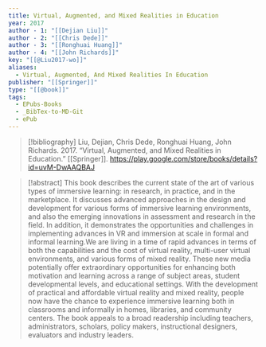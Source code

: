 ```yaml
---
title: Virtual, Augmented, and Mixed Realities in Education
year: 2017
author - 1: "[[Dejian Liu]]"
author - 2: "[[Chris Dede]]"
author - 3: "[[Ronghuai Huang]]"
author - 4: "[[John Richards]]"
key: "[[@Liu2017-wo]]"
aliases:
  - Virtual, Augmented, And Mixed Realities In Education
publisher: "[[Springer]]"
type: "[[@book]]"
tags:
  - EPubs-Books
  - _BibTex-to-MD-Git
  - ePub
---
```


> [!bibliography]
> Liu, Dejian, Chris Dede, Ronghuai Huang, John Richards. 2017. “Virtual, Augmented, and Mixed Realities in Education.” [[Springer]]. https://play.google.com/store/books/details?id=uvM-DwAAQBAJ

> [!abstract]
> This book describes the current state of the art of various types of immersive learning: in research, in practice, and in the marketplace. It discusses advanced approaches in the design and development for various forms of immersive learning environments, and also the emerging innovations in assessment and research in the field. In addition, it demonstrates the opportunities and challenges in implementing advances in VR and immersion at scale in formal and informal learning.We are living in a time of rapid advances in terms of both the capabilities and the cost of virtual reality, multi-user virtual environments, and various forms of mixed reality. These new media potentially offer extraordinary opportunities for enhancing both motivation and learning across a range of subject areas, student developmental levels, and educational settings. With the development of practical and affordable virtual reality and mixed reality, people now have the chance to experience immersive learning both in classrooms and informally in homes, libraries, and community centers. The book appeals to a broad readership including teachers, administrators, scholars, policy makers, instructional designers, evaluators and industry leaders.